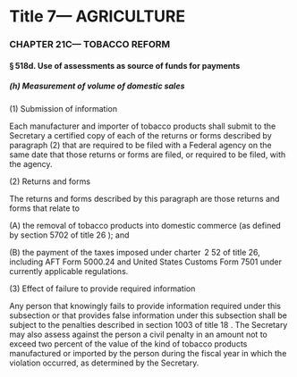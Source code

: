 
# Title 7— AGRICULTURE
### CHAPTER 21C— TOBACCO REFORM
#### § 518d. Use of assessments as source of funds for payments
##### (h) Measurement of volume of domestic sales

(1) Submission of information

Each manufacturer and importer of tobacco products shall submit to the Secretary a certified copy of each of the returns or forms described by paragraph (2) that are required to be filed with a Federal agency on the same date that those returns or forms are filed, or required to be filed, with the agency.

(2) Returns and forms

The returns and forms described by this paragraph are those returns and forms that relate to

(A) the removal of tobacco products into domestic commerce (as defined by section 5702 of title 26 ); and

(B) the payment of the taxes imposed under charter  2 52 of title 26, including AFT Form 5000.24 and United States Customs Form 7501 under currently applicable regulations.

(3) Effect of failure to provide required information

Any person that knowingly fails to provide information required under this subsection or that provides false information under this subsection shall be subject to the penalties described in section 1003 of title 18 . The Secretary may also assess against the person a civil penalty in an amount not to exceed two percent of the value of the kind of tobacco products manufactured or imported by the person during the fiscal year in which the violation occurred, as determined by the Secretary.
